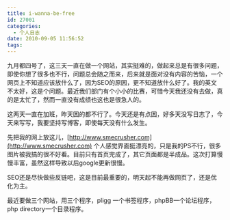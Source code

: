 ```yaml
---
title: i-wanna-be-free
id: 27001
categories:
  - 个人日志
date: 2010-09-05 11:56:52
tags:
---
```


九月都四号了，这三天一直在做一个网站，其实挺难的，做起来总是有很多问题，即使你想了很多也不行，问题总会随之而来，后来就是面对没有内容的苦恼，一个网页上不知道应该放什么了，因为SEO的原因，更不知道放什么好了。我的英文不太好，这是个问题。最近我们部门有个小小的比赛，可惜今天我还没有去做，真的是太忙了，然而一直没有成绩也这也是很急人的。

这两天一直在加班，昨天困的都不行了。今天还是有点困，好多天没写日志了，今天来写写，我要坚持写博客，即使每天没有什么发生。

先把我的网上放这儿，[http://www.smecrusher.com](http://www.smecrusher.com) 个人感觉界面挺漂亮的，只是我的PS不行，很多图片被我搞的很不好看。目前只有首页完成了，其它页面都是半成品。这次打算慢慢丰富，虽然这样导致以后google更新很慢。

SEO还是尽快做些反链吧，这是目前最重要的，明天起不能再做网页了，还是优化为主。

最近要做三个网站，用三个程序，pligg 一个书签程序，phpBB一个论坛程序，php directory一个目录程序。